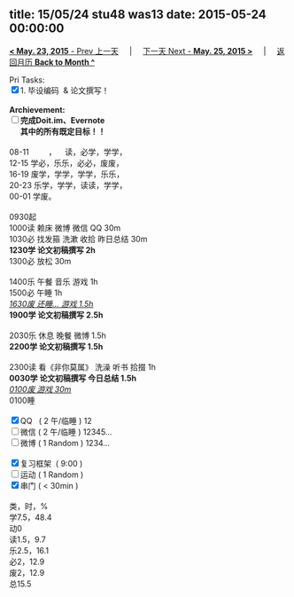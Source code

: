 title: 15/05/24 stu48 was13
date: 2015-05-24 00:00:00
---
[**< May. 23, 2015** - Prev 上一天](/lifelogs/2015/05/d23.html) &nbsp; &nbsp; | &nbsp; &nbsp; [下一天 Next - **May. 25, 2015 >**](/lifelogs/2015/05/d25.html) &nbsp; &nbsp; |  &nbsp; &nbsp; [返回月历 **Back to Month ^**](/lifelogs/2015/05/index.html)
<br/><div>Pri Tasks:<br/><input type="checkbox" checked="true" />1. 毕设编码  & 论文撰写！</div><div><br/></div><div><b>Archievement:</b></div><div><b><input type="checkbox" />完成Doit.im、</b><b>Evernote</b></div><div><b>      其中的</b><b>所有</b><b>既定目标！！</b></div><div><div><br/></div>08-11         ，    读，必学，学学，<br/>12-15 学必，乐乐，必必，废废，<br/>16-19 废学，学学，学学，乐乐，<br/>20-23 乐学，学学，读读，学学，</div><div>00-01 学废。</div><div><div><br/></div>0930起<br/>1000读 赖床 微博 微信 QQ 30m</div><div>1030必 找发箍 洗漱 收拾 昨日总结 30m</div><div><b>1230学 </b><strong>论文初稿撰写</strong><b> 2h</b></div><div><div>1300必 放松 30m</div><div><br/></div>1400乐 午餐 音乐 游戏 1h</div><div>1500必 午睡 1h</div><div><i><u>1630废 还睡… 游戏 1.5h</u></i></div><div><b>1900学 </b><strong>论文初稿撰写</strong><b> </b><b>2.5h</b></div><div><div><br/></div>2030乐 休息 晚餐 微博 1.5h</div><div><b>2200学 </b><strong>论文初稿撰写</strong><b> </b><b>1.5h</b></div><div><div><br/></div>2300读 看《非你莫属》 洗澡 听书 拾掇 1h</div><div><b>0030学 论文初稿撰写 今日总结 1.5h</b></div><div><i><u>0100废 游戏 30m</u></i></div><div>0100睡</div><div><br/></div><div><input type="checkbox" checked="true" />QQ   ( 2 午/临睡 ) 12<br/><input type="checkbox" />微信 ( 2 午/临睡 ) 12345…</div><div><input type="checkbox" />微博 ( 1 Random ) 1234…</div><div><br/></div><div><input type="checkbox" checked="true" />复习框架  ( 9:00 ) <br/></div><div><input type="checkbox" />运动 ( 1 Random ) </div><div><input type="checkbox" checked="true" />串门 ( < 30min ) </div><div><div><br/></div>类，时，%<br/>学7.5，48.4<br/>动0<br/>读1.5，9.7<br/>乐2.5，16.1<br/>必2，12.9<br/>废2，12.9<br/>总15.5</div>